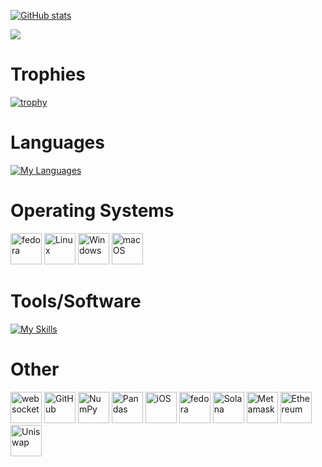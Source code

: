 [![GitHub stats](https://github-readme-stats.vercel.app/api?username=devappl69&show_icons=true&theme=great-gatsby)](https://github.com/devappl69?tab=repositories)

[![](https://komarev.com/ghpvc/?username=devappl&color=000000)](https://github.com/devappl?tab=repositories)

# Trophies
[![trophy](https://github-profile-trophy.vercel.app/?username=devappl69&theme=onedark)](https://github.com/ryo-ma/github-profile-trophy)

# Languages
[![My Languages](https://skillicons.dev/icons?i=cpp,css,py,rust,html,bash,lua,sql,pytorchmarkdown&theme=dark)](https://skillicons.dev)

# Operating Systems
<div >
	<img width="50" src="https://raw.githubusercontent.com/marwin1991/profile-technology-icons/refs/heads/main/icons/fedora.png" alt="fedora" title="fedora"/>
	<img width="50" src="https://raw.githubusercontent.com/marwin1991/profile-technology-icons/refs/heads/main/icons/linux.png" alt="Linux" title="Linux"/>
	<img width="50" src="https://raw.githubusercontent.com/marwin1991/profile-technology-icons/refs/heads/main/icons/windows.png" alt="Windows" title="Windows"/>
	<img width="50" src="https://raw.githubusercontent.com/marwin1991/profile-technology-icons/refs/heads/main/icons/macos.png" alt="macOS" title="macOS"/>
</div>

# Tools/Software
[![My Skills](https://skillicons.dev/icons?i=github,robloxstudio,godot,vscode,replit,photoshop,discord,flask,tensorflow,flask,selenium,sqlite,replit,raspberrypi&theme=dark)](https://skillicons.dev)

# Other
<div>
    <img width="50" src="https://raw.githubusercontent.com/marwin1991/profile-technology-icons/refs/heads/main/icons/websocket.png" alt="websocket" title="websocket"/>
    <img width="50" src="https://raw.githubusercontent.com/marwin1991/profile-technology-icons/refs/heads/main/icons/github.png" alt="GitHub" title="GitHub"/>
    <img width="50" src="https://raw.githubusercontent.com/marwin1991/profile-technology-icons/refs/heads/main/icons/numpy.png" alt="NumPy" title="NumPy"/>
    <img width="50" src="https://raw.githubusercontent.com/marwin1991/profile-technology-icons/refs/heads/main/icons/pandas.png" alt="Pandas" title="Pandas"/>
    <img width="50" src="https://raw.githubusercontent.com/marwin1991/profile-technology-icons/refs/heads/main/icons/ios.png" alt="iOS" title="iOS"/>
    <img width="50" src="https://raw.githubusercontent.com/marwin1991/profile-technology-icons/refs/heads/main/icons/fedora.png" alt="fedora" title="fedora"/>
    <img width="50" src="https://raw.githubusercontent.com/marwin1991/profile-technology-icons/refs/heads/main/icons/solana.png" alt="Solana" title="Solana"/>
    <img width="50" src="https://raw.githubusercontent.com/marwin1991/profile-technology-icons/refs/heads/main/icons/metamask.png" alt="Metamask" title="Metamask"/>
    <img width="50" src="https://raw.githubusercontent.com/marwin1991/profile-technology-icons/refs/heads/main/icons/ethereum.png" alt="Ethereum" title="Ethereum"/>
    <img width="50" src="https://raw.githubusercontent.com/marwin1991/profile-technology-icons/refs/heads/main/icons/uniswap.png" alt="Uniswap" title="Uniswap"/>
</div>
